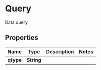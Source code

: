 

# Query

Data query
## Properties

Name | Type | Description | Notes
------------ | ------------- | ------------- | -------------
**qtype** | **String** |  | 



